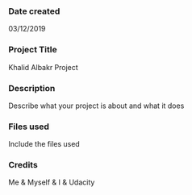 ### Date created
03/12/2019

### Project Title
Khalid Albakr Project

### Description
Describe what your project is about and what it does

### Files used
Include the files used

### Credits
Me & Myself & I & Udacity

